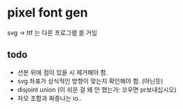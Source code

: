 # pixel font gen
svg -> ttf 는 다른 프로그램 쓸 거임  

## todo
 * 선분 위에 점이 있을 시 제거해야 함.
 * svg 좌표가 상식적인 방향이 맞는지 확인해야 함. (아닌듯)
 * disjoint union (이 쉬운 걸 왜 안 했는가: 꼬우면 pr보내십시오)
 * 자모 조합과 짜증나는 io..
